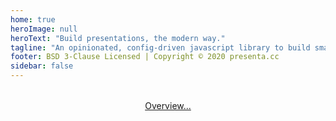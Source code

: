 ```yaml
---
home: true
heroImage: null
heroText: "Build presentations, the modern way."
tagline: "An opinionated, config-driven javascript library to build smart presentations in no time."
footer: BSD 3-Clause Licensed | Copyright © 2020 presenta.cc
sidebar: false
---
```


<div style="margin-top:2rem;"></div>
<pDemo00 />

<header class="hero">
<p class="action">
<a href="/overview/" class="nav-link action-button">
  Overview...
</a></p>
</header>

